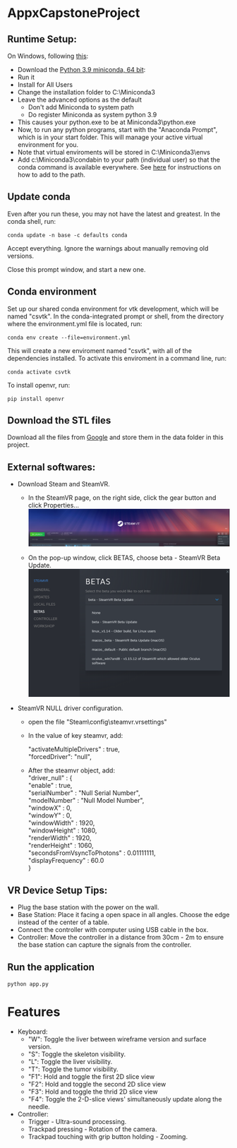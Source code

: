 # AppxCapstoneProject

## Runtime Setup:

On Windows, following [this](https://katiekodes.com/setup-python-windows-miniconda/):

- Download the [Python 3.9 miniconda, 64 bit](https://repo.anaconda.com/miniconda/Miniconda3-py39_4.9.2-Windows-x86_64.exe):
- Run it
- Install for All Users
- Change the installation folder to C:\Miniconda3
- Leave the advanced options as the default
  - Don't add Miniconda to system path
  - Do register Miniconda as system python 3.9
- This causes your python.exe to be at Miniconda3\python.exe
- Now, to run any python programs, start with the "Anaconda Prompt",
  which is in your start folder. This will manage your active virtual
  environment for you.
- Note that virtual enviroments will be stored in C:\Miniconda3\envs
- Add c:\Miniconda3\condabin to your path (individual user) so that
  the conda command is available everywhere. See
  [here](https://helpdeskgeek.com/windows-10/add-windows-path-environment-variable/)
  for instructions on how to add to the path.

## Update conda

Even after you run these, you may not have the latest and greatest. In
the conda shell, run:

    conda update -n base -c defaults conda

Accept everything. Ignore the warnings about manually removing old
versions.

Close this prompt window, and start a new one.

## Conda environment

Set up our shared conda environment for vtk development, which will be named
"csvtk". In the conda-integrated prompt or shell, from the directory
where the environment.yml file is located, run:

    conda env create --file=environment.yml

This will create a new enviroment named "csvtk", with all of the
dependencies installed. To activate this enviroment in a command line,
run:

    conda activate csvtk

To install openvr, run: 
    
    pip install openvr

## Download the STL files

Download all the files from [Google](https://drive.google.com/drive/folders/1L5b4ZtSEj2PbfLwiy2nHqTtkQs8hzTMZ?usp=sharing) and store them in the data folder in this project.


## External softwares:

 - Download Steam and SteamVR. 
    - In the SteamVR page, on the right side, click the gear button and click Properties... ![Screenshot](data\steamvr-page.png)

    
    - On the pop-up window, click BETAS, choose beta - SteamVR Beta Update.![Screenshot](data\SteamVR-BETAS.png)
 - SteamVR NULL driver configuration.
    - open the file "Steam\config\steamvr.vrsettings"
    - In the value of key steamvr, add: 
        
        "activateMultipleDrivers" : true,  
        "forcedDriver": "null",
    - After the steamvr object, add:  
      "driver_null" : {  
           "enable" : true,  
           "serialNumber" : "Null Serial Number",   
           "modelNumber" : "Null Model Number",  
           "windowX" : 0,  
          "windowY" : 0,  
          "windowWidth" : 1920,  
          "windowHeight" : 1080,  
          "renderWidth" : 1920,  
          "renderHeight" : 1060,  
          "secondsFromVsyncToPhotons" : 0.01111111,  
          "displayFrequency" : 60.0  
      }
## VR Device Setup Tips:

- Plug the base station with the power on the wall.
- Base Station: Place it facing a open space in all angles. Choose the edge instead of the center of a table.
- Connect the controller with computer using USB cable in the box.
- Controller: Move the controller in a distance from 30cm - 2m to ensure the base station can capture the signals from the controller.

## Run the application

    python app.py

# Features

- Keyboard:
  - "W": Toggle the liver between wireframe version and surface version.
  - "S": Toggle the skeleton visibility.
  - "L": Toggle the liver visibility.
  - "T": Toggle the tumor visibility.
  - "F1": Hold and toggle the first 2D slice view
  - "F2": Hold and toggle the second 2D slice view
  - "F3": Hold and toggle the thrid 2D slice view
  - "F4": Toggle the 2-D-slice views' simultaneously update along the needle.
- Controller:
  - Trigger - Ultra-sound processing.
  - Trackpad pressing - Rotation of the camera.
  - Trackpad touching with grip button holding - Zooming.
